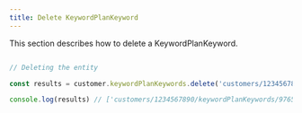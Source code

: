 ```yaml
---
title: Delete KeywordPlanKeyword 
---
```


This section describes how to delete a KeywordPlanKeyword.



```javascript

// Deleting the entity

const results = customer.keywordPlanKeywords.delete('customers/1234567890/keywordPlanKeywords')

console.log(results) // ['customers/1234567890/keywordPlanKeywords/9765432177']

```